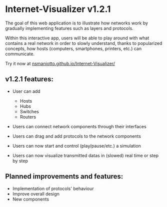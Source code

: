 
# Internet-Visualizer v1.2.1


The goal of this web application is to illustrate how networks work by gradually implementing features such as layers and protocols.

Within this interactive app, users will be able to play around with what contains a real network in order to slowly understand, thanks to popularized concepts, how hosts (computers, smartphones, printers, etc.) can communicate.

Try it now at [nsmaniotto.github.io/Internet-Visualizer/](https://nsmaniotto.github.io/Internet-Visualizer/)


## v1.2.1 features:

- User can add
	- Hosts
	- Hubs
	- Switches
	- Routers

- Users can connect network components through their interfaces

- Users can drag and add protocols to the network components

- Users can now start and control (play/pause/etc.) a simulation 

- Users can now visualize transmitted datas in (slowed) real time or step by step


## Planned improvements and features:

- Implementation of protocols' behaviour
- Improve overall design
- New components